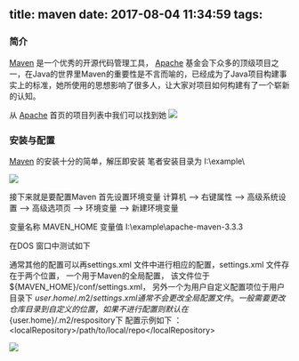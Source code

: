title: maven
date: 2017-08-04 11:34:59
tags:
---
### 简介
[Maven](https://maven.apache.org) 是一个优秀的开源代码管理工具， [Apache](http://www.apache.org/) 基金会下众多的顶级项目之一，在Java的世界里Maven的重要性是不言而喻的，已经成为了Java项目构建事实上的标准，她所使用的思想影响了很多人，让大家对项目如何构建有了一个崭新的认知。

从 [Apache](http://www.apache.org/) 首页的项目列表中我们可以找到她
![](/images/lALPACOG82b-633NAgTNBZs_1435_516.png_620x10000q90g.jpg)
### 安装与配置
[Maven](https://maven.apache.org) 的安装十分的简单，解压即安装
笔者安装目录为 
I:\example\


![](/images/pasted-0.png)

接下来就是要配置Maven
首先设置环境变量
计算机 --> 右键属性 --> 高级系统设置 --> 高级选项页 -->  环境变量 --> 新建环境变量



变量名称 MAVEN_HOME
变量值 I:\example\apache-maven-3.3.3

在DOS 窗口中测试如下


通常其他的配置可以再settings.xml 文件中进行相应的配置，settings.xml 文件存在于两个位置，
一个用于Maven的全局配置，
该文件位于${MAVEN_HOME}/conf/settings.xml， 
另外一个为用户自定义配置项位于用户目录下
${user.home}/.m2/settings.xml
通常不会更改全局配置文件。
一般需要更改仓库目录到自定义的位置，如果不进行配置则默认在${user.home}/.m2/respository下
配置示例如下 ： &lt;localRepository>/path/to/local/repo&lt;/localRepository>

![](/images/pasted-1.png)